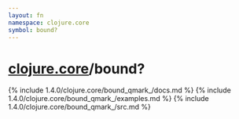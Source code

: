 ```yaml
---
layout: fn
namespace: clojure.core
symbol: bound?
---
```


# [clojure.core](../)/bound?

{% include 1.4.0/clojure.core/bound_qmark_/docs.md %}
{% include 1.4.0/clojure.core/bound_qmark_/examples.md %}
{% include 1.4.0/clojure.core/bound_qmark_/src.md %}

